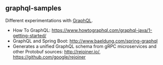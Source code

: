 ## graphql-samples

Different experimentations with [GraphQL](http://graphql.org/).  

- How To GraphQL: https://www.howtographql.com/graphql-java/1-getting-started/
- GraphQL and Spring Boot: http://www.baeldung.com/spring-graphql
- Generates a unified GraphQL schema from gRPC microservices and other Protobuf sources: http://rejoiner.io/, https://github.com/google/rejoiner

